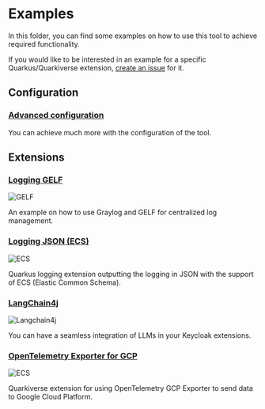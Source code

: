 # Examples

In this folder, you can find some examples on how to use this tool to achieve required functionality.

If you would like to be interested in an example for a specific Quarkus/Quarkiverse extension, [create an issue](https://github.com/mabartos/keycloak-quarkus-extensions/issues/new) for it.

## Configuration

### [Advanced configuration](advanced-configuration.md)

You can achieve much more with the configuration of the tool.

## Extensions

### [Logging GELF](logging-gelf.md)
![GELF](https://img.shields.io/badge/Extension-quarkus--logging--gelf-blue?style=for-the-badge)

An example on how to use Graylog and GELF for centralized log management.

### [Logging JSON (ECS)](logging-json-ecs.md)
![ECS](https://img.shields.io/badge/Extension-quarkus--logging--json-blue?style=for-the-badge)

Quarkus logging extension outputting the logging in JSON with the support of ECS (Elastic Common Schema).

### [LangChain4j](langchain4j.md)
![Langchain4j](https://img.shields.io/badge/Extension-quarkus--langchain4j--*-blue?style=for-the-badge)

You can have a seamless integration of LLMs in your Keycloak extensions.

### [OpenTelemetry Exporter for GCP](otel-gcp-exporter.md)
![ECS](https://img.shields.io/badge/Extension-quarkus--opentelemetry--exporter--gcp-blue?style=for-the-badge)

Quarkiverse extension for using OpenTelemetry GCP Exporter to send data to Google Cloud Platform. 